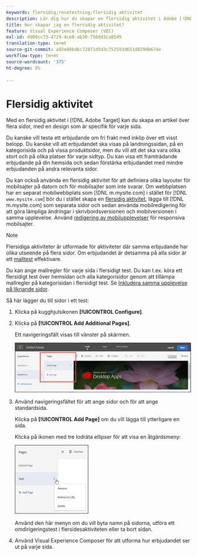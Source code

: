 ```yaml
---
keywords: flersidig;resetestning;flersidig aktivitet
description: Lär dig hur du skapar en flersidig aktivitet i Adobe [!DNL Target] där du kan skapa en artikel över flera sidor, med en design som är specifik för varje sida.
title: Hur skapar jag en flersidig aktivitet?
feature: Visual Experience Composer (VEC)
exl-id: d000cc73-4729-4ce0-ab30-756dd3ca8545
translation-type: tm+mt
source-git-commit: a92e88b46c72971d5d3c752593d651d8290b674e
workflow-type: tm+mt
source-wordcount: '375'
ht-degree: 0%

---
```


# Flersidig aktivitet

Med en flersidig aktivitet i [!DNL Adobe Target] kan du skapa en artikel över flera sidor, med en design som är specifik för varje sida.

Du kanske vill testa ett erbjudande om fri frakt med inköp över ett visst belopp. Du kanske vill att erbjudandet ska visas på landningssidan, på en kategorisida och på vissa produktsidor, men du vill att det ska vara olika stort och på olika platser för varje sidtyp. Du kan visa ett framträdande erbjudande på din hemsida och sedan förstärka erbjudandet med mindre erbjudanden på andra relevanta sidor.

Du kan också använda en flersidig aktivitet för att definiera olika layouter för mobilsajter på datorn och för mobilsajter som inte svarar. Om webbplatsen har en separat mobilwebbplats som [!DNL m.mysite.com] i stället för [!DNL `www.mysite.com`] bör du i stället skapa en [flersidig aktivitet](/help/c-experiences/c-visual-experience-composer/multipage-activity.md#concept_277E096063E14813AC5D8EDFA1D2ED48), lägga till [!DNL m.mysite.com] som separata sidor och sedan använda mobilredigering för att göra lämpliga ändringar i skrivbordsversionen och mobilversionen i samma upplevelse. Använd [redigering av mobilupplevelser](/help/c-experiences/c-visual-experience-composer/mobile-viewports.md#concept_8E45527C4ABC41D59AA3553BEDC76FA5) för responsiva mobilsajter.

>[!NOTE]
>
>Flersidiga aktiviteter är utformade för aktiviteter där samma erbjudande har olika utseende på flera sidor. Om erbjudandet är detsamma på alla sidor är ett [malltest](/help/c-experiences/c-visual-experience-composer/temtest.md#task_2539D51A18044F82B0D9895636546781) effektivare.

Du kan ange mallregler för varje sida i flersidigt test. Du kan t.ex. köra ett flersidigt test över hemsidan och alla kategorisidor genom att tillämpa mallregler på kategorisidan i flersidigt test. Se [Inkludera samma upplevelse på liknande sidor](/help/c-experiences/c-visual-experience-composer/temtest.md#task_2539D51A18044F82B0D9895636546781).

Så här lägger du till sidor i ett test:

1. Klicka på kugghjulsikonen **[!UICONTROL Configure]**.
1. Klicka på **[!UICONTROL Add Additional Pages]**.

   Ett navigeringsfält visas till vänster på skärmen.

   ![](assets/multipage_nav.png)

1. Använd navigeringsfältet för att ange sidor och för att ange standardsida.

   Klicka på **[!UICONTROL Add Page]** om du vill lägga till ytterligare en sida.

   Klicka på ikonen med tre lodräta ellipser för att visa en åtgärdsmeny:

   ![](assets/multipage_menu.png)

   Använd den här menyn om du vill byta namn på sidorna, utföra ett omdirigeringstest i flersidesaktiviteten eller ta bort sidan.

1. Använd Visual Experience Composer för att utforma hur erbjudandet ser ut på varje sida.
